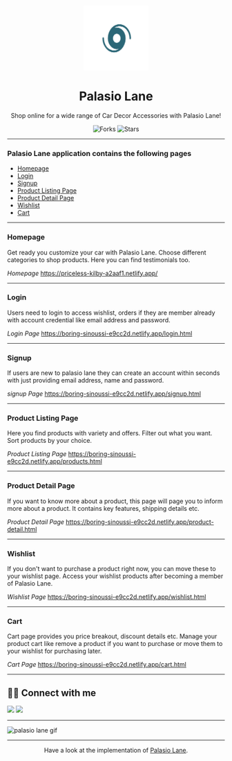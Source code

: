<div align="center">

<img alt="palasio-logo" src="Assets/brand-logo.png" width="150px" height="150px" />

# Palasio Lane

Shop online for a wide range of Car Decor Accessories with Palasio Lane!

![Forks](https://img.shields.io/github/forks/rahulyadav139/palasio-lane)
![Stars](https://img.shields.io/github/stars/rahulyadav139/palasio-lane)

</div>

---



### Palasio Lane application contains the following pages

- [Homepage](#homepage)
- [Login](#login)
- [Signup](#signup)
- [Product Listing Page](#product-listing-page)
- [Product Detail Page](#product-detail-page)
- [Wishlist](#wishlist)
- [Cart](#cart)

---

### Homepage

Get ready you customize your car with Palasio Lane. Choose different categories to shop products. Here you can find testimonials too.

_Homepage_ https://priceless-kilby-a2aaf1.netlify.app/

---

### Login

Users need to login to access wishlist, orders if they are member already with account credential like email address and password.

_Login Page_ https://boring-sinoussi-e9cc2d.netlify.app/login.html

---

### Signup

If users are new to palasio lane they can create an account within seconds with just providing email address, name and password.

_signup Page_ https://boring-sinoussi-e9cc2d.netlify.app/signup.html

---

### Product Listing Page

Here you find products with variety and offers. Filter out what you want. Sort products by your choice.

_Product Listing Page_ https://boring-sinoussi-e9cc2d.netlify.app/products.html

---

### Product Detail Page

If you want to know more about a product, this page will page you to inform more about a product. It contains key features, shipping details etc.

_Product Detail Page_ https://boring-sinoussi-e9cc2d.netlify.app/product-detail.html

---

### Wishlist

If you don't want to purchase a product right now, you can move these to your wishlist page. Access your wishlist products after becoming a member of Palasio Lane.

_Wishlist Page_ https://boring-sinoussi-e9cc2d.netlify.app/wishlist.html

---

### Cart

Cart page provides you price breakout, discount details etc. Manage your product cart like remove a product if you want to purchase or move them to your wishlist for purchasing later.

_Cart Page_ https://boring-sinoussi-e9cc2d.netlify.app/cart.html

---



## 👨‍💻 Connect with me

<a href="https://twitter.com/rahulyadav139"><img src="https://img.shields.io/badge/Twitter-1DA1F2?style=for-the-badge&logo=twitter&logoColor=white"/></a>
<a href="https://www.linkedin.com/in/rahulyadav139/"><img src="https://img.shields.io/badge/LinkedIn-0077B5?style=for-the-badge&logo=linkedin&logoColor=white"/></a>

---

![palasio lane gif](Assets/palasio-lane-demo.gif)

---

<div align="center">

Have a look at the implementation of [Palasio Lane](https://github.com/rahulyadav139/palasio-lane).

</div>